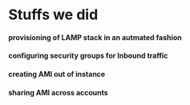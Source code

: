 # Stuffs we did

#### provisioning of LAMP stack in an autmated fashion
#### configuring security groups for Inbound traffic
#### creating AMI out of instance
#### sharing AMI across accounts